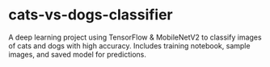 # cats-vs-dogs-classifier
A deep learning project using TensorFlow &amp; MobileNetV2 to classify images of cats and dogs with high accuracy. Includes training notebook, sample images, and saved model for predictions.
